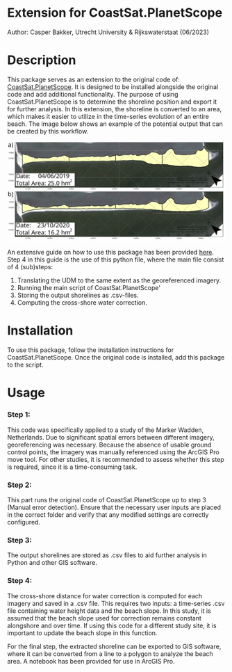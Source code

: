 # Extension for CoastSat.PlanetScope
Author: Casper Bakker, Utrecht University & Rijkswaterstaat (06/2023)

# Description
This package serves as an extension to the original code of: [CoastSat.PlanetScope](https://github.com/ydoherty/CoastSat.PlanetScope). It is designed to be installed alongside the original code and add additional functionality. The purpose of using CoastSat.PlanetScope is to determine the shoreline position and export it for further analysis. In this extension, the shoreline is converted to an area, which makes it easier to utilize in the time-series evolution of an entire beach. The image below shows an example of the potential output that can be created by this workflow.

![alt text](https://github.com/CasperFBakker/Extension_CoastSatPS/blob/main/readme_files/Example_ResultArea.png)

An extensive guide on how to use this package has been provided [here](https://github.com/CasperFBakker/Extension_CoastSatPS/tree/main/readme_files/GuideForCSPS.pdf). Step 4 in this guide is the use of this python file, where the main file consist of 4 (sub)steps:

1. Translating the UDM to the same extent as the georeferenced imagery.
2. Running the main script of CoastSat.PlanetScope'
3. Storing the output shorelines as .csv-files.
4. Computing the cross-shore water correction.


# Installation
To use this package, follow the installation instructions for CoastSat.PlanetScope. Once the original code is installed, add this package to the script.


# Usage
### Step 1:
This code was specifically applied to a study of the Marker Wadden, Netherlands. Due to significant spatial errors between different imagery, georeferencing was necessary. Because the absence of usable ground control points, the imagery was manually referenced using the ArcGIS Pro move tool. For other studies, it is recommended to assess whether this step is required, since it is a time-consuming task. 
### Step 2:
This part runs the original code of CoastSat.PlanetScope up to step 3 (Manual error detection). Ensure that the necessary user inputs are placed in the correct folder and verify that any modified settings are correctly configured.
### Step 3:
The output shorelines are stored as .csv files to aid further analysis in Python and other GIS software.
### Step 4:
The cross-shore distance for water correction is computed for each imagery and saved in a .csv file. This requires two inputs: a time-series .csv file containing water height data and the beach slope. In this study, it is assumed that the beach slope used for correction remains constant alongshore and over time. If using this code for a different study site, it is important to update the beach slope in this function.

For the final step, the extracted shoreline can be exported to GIS software, where it can be converted from a line to a polygon to analyze the beach area. A notebook has been provided for use in ArcGIS Pro.

